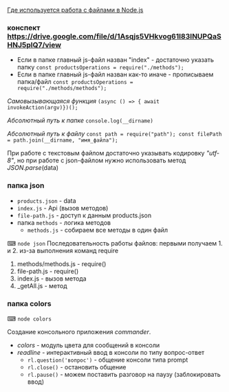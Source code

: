 [Где используется работа с файлами в Node.js](./slides/work-with-files-examples.png)

### конспект https://drive.google.com/file/d/1Asqjs5VHkvog61I83INUPQaSHNJ5plQ7/view

- Если в папке главный js-файл назван "index" - достаточно указать папку
  `const productsOperations = require("./methods");`
- Если в папке главный js-файл назван как-то иначе - прописываем папка/файл
  `const productsOperations = require("./methods/methods");`

_Самовызывающаяся функция_
`(async () => { await invokeAction(argv)})();`

_Абсолютный путь к папке_
`console.log(__dirname)`

_Абсолютный путь к файлу_
`const path = require("path"); const filePath = path.join(__dirname, "имя_файла");`

При работе с текстовым файлом достаточно указывать кодировку _"utf-8"_, но при работе с json-файлом нужно использовать метод _JSON.parse_(data)

### папка json

- `products.json` - data
- `index.js` - Api (вызов методов)
- `file-path.js` - доступ к данным products.json
- папка `methods` - логика методов
  - `methods.js` - собираем все методы в один файл

⌨ `node json`
Последовательность работы файлов:
первыми получаем 1. и 2. из-за выполнения команд require

1. methods/methods.js - require()
2. file-path.js - require()
3. index.js - вызов метода
4. \_getAll.js - метод

### папка colors
⌨ `node colors`

Создание консольного приложения _commander_.

- _colors_ - модуль цвета для сообщений в консоли
- _readline_ - интерактивный ввод в консоли по типу вопрос-ответ
  - `rl.question('вопрос')` - общение консоли типа prompt
  - `rl.close()` - остановить общение
  - `rl.pause()` - можем поставить разговор на паузу (заблокировать ввод)
